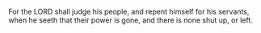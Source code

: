 For the LORD shall judge his people, and repent himself for his servants, when he seeth that their power is gone, and there is none shut up, or left.
